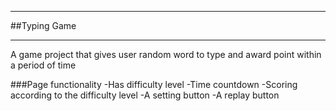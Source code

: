 *** 
##Typing Game
***
A game project that gives user random word to type and award point within a period of time

###Page functionality
-Has difficulty level
-Time countdown
-Scoring according to the difficulty level
-A setting button
-A replay button
